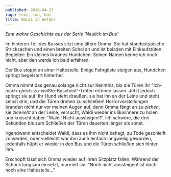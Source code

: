 ```yaml
---
published: 2010-04-23
tags: text, fun, bus
title: Waldi in Gefahr
---
```


*Eine wahre Geschichte aus der Serie 'Neulich im Bus'*

Im hinteren Teil des Busses sitzt eine ältere Omma. Sie hat standestypische Stricksachen und einen breiten Schal an und ist beladen mit Einkaufstüten. Begleiter: Ein kleines braunes Hundchen. Seinen Namen kenne ich noch nicht, aber den werde ich bald erfahren.

Der Bus stoppt an einer Haltestelle. Einige Fahrgäste steigen aus, Hundchen springt begeistert hinterher.

Omma nimmt das genau solange nicht zur Kenntnis, bis die Türen ihr "Ich-mach-gleich-zu-weißte-Bescheid"-Tröten ertönen lassen. Jetzt jedoch springt sie auf: Ihr Hund steht draußen, sie hat ihn an der Leine und steht selbst drin, und die Türen drohen zu schließen! Horrorvorstellungen branden nicht nur vor meinen Augen auf, denn Omma fängt an zu *ziehen*, sie *zieeeeht* an der Leine, versucht, Waldi wieder ins Businnere zu holen und kreischt dabei: "Waldi! Nicht aussteigen!!". Ich schwöre, die drei Sekunden bis zum Schließen der Türen dauerten länger als sonst.

Irgendwann entscheidet Waldi, dass es ihm nicht behagt, zu Tode geschleift zu werden, oder vielleicht war ihm auch einfach langweilig geworden, jedenfalls hüpft er wieder in den Bus und die Türen schließen sich hinter ihm.

Erschöpft lässt sich Omma wieder auf ihren Sitzplatz fallen. Während der Schock langsam einsetzt, murmelt sie: "Noch nicht aussteigen! Ist doch noch eine Haltestelle..."
